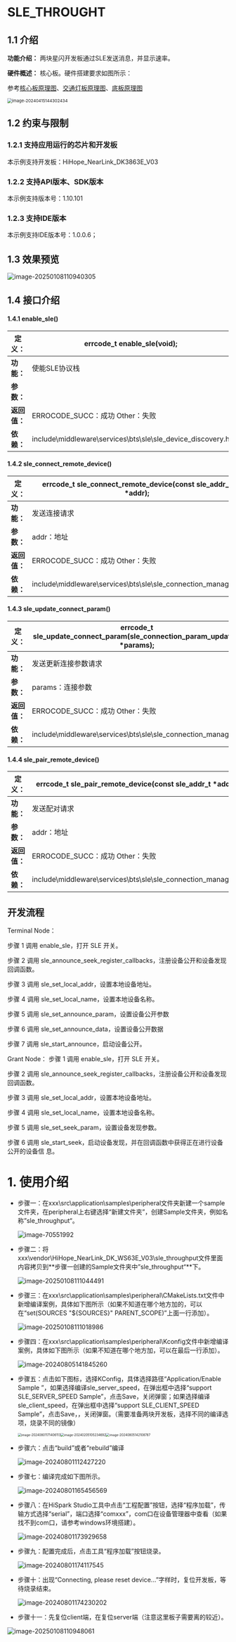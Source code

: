 # SLE_THROUGHT

## 1.1 介绍

**功能介绍：** 两块星闪开发板通过SLE发送消息，并显示速率。

**硬件概述：** 核心板。硬件搭建要求如图所示：

参考[核心板原理图](../../../../docs/hardware/HiHope_NearLink_DK_WS63E_V03/HIHOPE_NEARLINK_DK_3863E_V03.pdf)、[交通灯板原理图](../../../../docs/hardware/HiHope_NearLink_DK_WS63E_V03/HiSpark_WiFi_IoT_SSL_VER.A.pdf)、[底板原理图](../../../../docs/hardware/HiHope_NearLink_DK_WS63E_V03/HiSpark_WiFi_IoT_EXB_VER.A.pdf)

<img src="../../../../docs/pic/wifista/image-20240415144302434.png" alt="image-20240415144302434" style="zoom:67%;" />

## 1.2 约束与限制

### 1.2.1 支持应用运行的芯片和开发板

本示例支持开发板：HiHope_NearLink_DK3863E_V03

### 1.2.2 支持API版本、SDK版本

本示例支持版本号：1.10.101

### 1.2.3 支持IDE版本

本示例支持IDE版本号：1.0.0.6；

## 1.3 效果预览

![image-20250108110940305](../../../../docs/pic/sle_throughput/image-20250108110940305.png)

## 1.4 接口介绍

#### 1.4.1 enable_sle()


| **定义：**   | errcode_t enable_sle(void);                                |
| ------------ | ---------------------------------------------------------- |
| **功能：**   | 使能SLE协议栈                                              |
| **参数：**   |                                                            |
| **返回值：** | ERROCODE_SUCC：成功    Other：失败                         |
| **依赖：**   | include\middleware\services\bts\sle\sle_device_discovery.h |

#### 1.4.2 sle_connect_remote_device()


| 定义：       | errcode_t sle_connect_remote_device(const sle_addr_t *addr); |
| ------------ | ------------------------------------------------------------ |
| **功能：**   | 发送连接请求                                                 |
| **参数：**   | addr：地址                                                   |
| **返回值：** | ERROCODE_SUCC：成功    Other：失败                           |
| **依赖：**   | include\middleware\services\bts\sle\sle_connection_manager.h |

#### 1.4.3 sle_update_connect_param()


| **定义：**   | errcode_t sle_update_connect_param(sle_connection_param_update_t *params); |
| ------------ | -------------------------------------------------------------------------- |
| **功能：**   | 发送更新连接参数请求                                                       |
| **参数：**   | params：连接参数                                                           |
| **返回值：** | ERROCODE_SUCC：成功    Other：失败                                         |
| **依赖：**   | include\middleware\services\bts\sle\sle_connection_manager.h               |

#### 1.4.4 sle_pair_remote_device()


| **定义：**   | errcode_t sle_pair_remote_device(const sle_addr_t *addr);    |
| ------------ | ------------------------------------------------------------ |
| **功能：**   | 发送配对请求                                                 |
| **参数：**   | addr：地址                                                   |
| **返回值：** | ERROCODE_SUCC：成功    Other：失败                           |
| **依赖：**   | include\middleware\services\bts\sle\sle_connection_manager.h |

## 开发流程

Terminal Node：

步骤 1 调用 enable_sle，打开 SLE 开关。

步骤 2 调用 sle_announce_seek_register_callbacks，注册设备公开和设备发现回调函数。

步骤 3 调用 sle_set_local_addr，设置本地设备地址。

步骤 4 调用 sle_set_local_name，设置本地设备名称。

步骤 5 调用 sle_set_announce_param，设置设备公开参数

步骤 6 调用 sle_set_announce_data，设置设备公开数据

步骤 7 调用 sle_start_announce，启动设备公开。

Grant Node： 步骤 1 调用 enable_sle，打开 SLE 开关。

步骤 2 调用 sle_announce_seek_register_callbacks，注册设备公开和设备发现回调函数。

步骤 3 调用 sle_set_local_addr，设置本地设备地址。

步骤 4 调用 sle_set_local_name，设置本地设备名称。

步骤 5 调用 sle_set_seek_param，设置设备发现参数。

步骤 6 调用 sle_start_seek，启动设备发现，并在回调函数中获得正在进行设备公开的设备信 息。

# 1. 使用介绍

* 步骤一：在xxx\src\application\samples\peripheral文件夹新建一个sample文件夹，在peripheral上右键选择“新建文件夹”，创建Sample文件夹，例如名称”sle_throughput“。

  ![image-70551992](../../../../docs/pic/beep/image-20240801170551992.png)
  
* 步骤二：将xxx\vendor\HiHope_NearLink_DK_WS63E_V03\sle_throughput文件里面内容拷贝到**步骤一创建的Sample文件夹中”sle_throughput“**下。

  ![image-20250108111044491](../../../../docs/pic/sle_throughput/image-20250108111044491.png)
  
* 步骤三：在xxx\src\application\samples\peripheral\CMakeLists.txt文件中新增编译案例，具体如下图所示（如果不知道在哪个地方加的，可以在“set(SOURCES "${SOURCES}" PARENT_SCOPE)”上面一行添加）。

  ![image-20250108111018986](../../../../docs/pic/sle_throughput/image-20250108111018986.png)
  
  
  
* 步骤四：在xxx\src\application\samples\peripheral\Kconfig文件中新增编译案例，具体如下图所示（如果不知道在哪个地方加，可以在最后一行添加）。

  ![image-20240805141845260](../../../../docs/pic/sle_throughput/image-20240805141845260.png)
  
* 步骤五：点击如下图标，选择KConfig，具体选择路径“Application/Enable Sample ”，如果选择编译sle_server_speed，在弹出框中选择“support  SLE_SERVER_SPEED Sample”，点击Save，关闭弹窗；如果选择编译sle_client_speed，在弹出框中选择“support SLE_CLIENT_SPEED Sample”，点击Save，，关闭弹窗。（需要准备两块开发板，选择不同的编译选项，烧录不同的镜像）

  <img src="../../../../docs/pic/oled/image-20240801171406113-17228233697402.png" alt="image-20240801171406113" style="zoom: 50%;" /><img src="../../../../docs/pic/sle_throughput/image-20240205105234692-17119401758316.png" alt="image-20240205105234692" style="zoom: 50%;" /><img src="../../../../docs/pic/sle_throughput/image-20240805142108787.png" alt="image-20240805142108787" style="zoom:50%;" />

- 步骤六：点击“build”或者“rebuild”编译

  ![image-20240801112427220](../../../../docs/pic/beep/image-20240801112427220.png)
- 步骤七：编译完成如下图所示。

  ![image-20240801165456569](../../../../docs/pic/beep/image-20240801165456569.png)
- 步骤八：在HiSpark Studio工具中点击“工程配置”按钮，选择“程序加载”，传输方式选择“serial”，端口选择“comxxx”，com口在设备管理器中查看（如果找不到com口，请参考windows环境搭建）。

  ![image-20240801173929658](../../../../docs/pic/beep/image-20240801173929658.png)
- 步骤九：配置完成后，点击工具“程序加载”按钮烧录。

  ![image-20240801174117545](../../../../docs/pic/beep/image-20240801174117545.png)
- 步骤十：出现“Connecting, please reset device...”字样时，复位开发板，等待烧录结束。

  ![image-20240801174230202](../../../../docs/pic/beep/image-20240801174230202.png)

* 步骤十一：先复位client端，在复位server端（注意这里板子需要离的较近）。

![image-20250108110948061](../../../../docs/pic/sle_throughput/image-20250108110948061.png)
